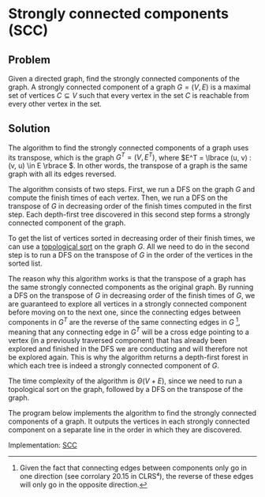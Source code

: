 # Strongly connected components (SCC)

## Problem

Given a directed graph, find the strongly connected components of the graph. A strongly connected component of a graph $G = (V,E)$ is a maximal set of vertices $C \subseteq V$ such that every vertex in the set $C$ is reachable from every other vertex in the set.

## Solution

The algorithm to find the strongly connected components of a graph uses its transpose, which is the graph $G^T = (V, E^T)$, where $E^T = \lbrace (u, v) : (v, u) \in E \rbrace $. In other words, the transpose of a graph is the same graph with all its edges reversed.  

The algorithm consists of two steps. First, we run a DFS on the graph $G$ and compute the finish times of each vertex. Then, we run a DFS on the transpose of $G$ in decreasing order of the finish times computed in the first step. Each depth-first tree discovered in this second step forms a strongly connected component of the graph.

To get the list of vertices sorted in decreasing order of their finish times, we can use a [topological sort](https://github.com/pl3onasm/AADS/tree/main/algorithms/graphs/top-sort) on the graph $G$. All we need to do in the second step is to run a DFS on the transpose of $G$ in the order of the vertices in the sorted list.

The reason why this algorithm works is that the transpose of a graph has the same strongly connected components as the original graph. By running a DFS on the transpose of $G$ in decreasing order of the finish times of $G$, we are guaranteed to explore all vertices in a strongly connected component before moving on to the next one, since the connecting edges between components in $G^T$ are the reverse of the same connecting edges in $G$ [^1], meaning that any connecting edge in $G^T$ will be a cross edge pointing to a vertex (in a previously traversed component) that has already been explored and finished in the DFS we are conducting and will therefore not be explored again. This is why the algorithm returns a depth-first forest in which each tree is indeed a strongly connected component of $G$.

The time complexity of the algorithm is $\Theta(V+E)$, since we need to run a topological sort on the graph, followed by a DFS on the transpose of the graph.

The program below implements the algorithm to find the strongly connected components of a graph. It outputs the vertices in each strongly connected component on a separate line in the order in which they are discovered.

Implementation: [SCC](https://github.com/pl3onasm/AADS/blob/main/algorithms/graphs/scc/scc.c)

[^1]: Given the fact that connecting edges between components only go in one direction (see corrolary 20.15 in CLRS⁴), the reverse of these edges will only go in the opposite direction.